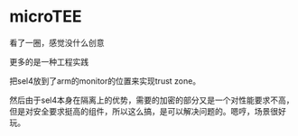 # microTEE

看了一圈，感觉没什么创意

更多的是一种工程实践

把sel4放到了arm的monitor的位置来实现trust zone。

然后由于sel4本身在隔离上的优势，需要的加密的部分又是一个对性能要求不高，但是对安全要求挺高的组件，所以这么搞，是可以解决问题的。嗯哼，场景很好玩。